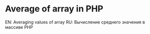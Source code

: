 # Average of array in PHP
EN: Averaging values of array
RU: Вычисление среднего значения в массиве PHP

